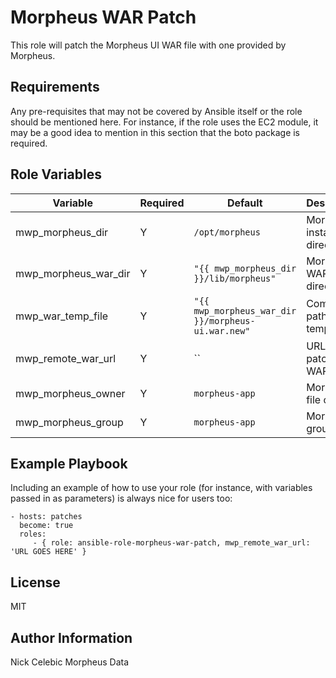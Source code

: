Morpheus WAR Patch
=========

This role will patch the Morpheus UI WAR file with one provided by Morpheus.

Requirements
------------

Any pre-requisites that may not be covered by Ansible itself or the role should be mentioned here. For instance, if the role uses the EC2 module, it may be a good idea to mention in this section that the boto package is required.

Role Variables
--------------

|Variable|Required|Default|Description|
|--------|--------|-------|-----------|
mwp_morpheus_dir|Y|`/opt/morpheus`|Morpheus install directory|
mwp_morpheus_war_dir|Y|`"{{ mwp_morpheus_dir }}/lib/morpheus"`|Morpheus WAR directory|
mwp_war_temp_file|Y|`"{{ mwp_morpheus_war_dir }}/morpheus-ui.war.new"`|Complete path for temp file|
mwp_remote_war_url|Y|``|URL of patched WAR file|
mwp_morpheus_owner|Y|`morpheus-app`|Morpheus file owner|
mwp_morpheus_group|Y|`morpheus-app`|Morpheus group|

Example Playbook
----------------

Including an example of how to use your role (for instance, with variables passed in as parameters) is always nice for users too:

    - hosts: patches
      become: true
      roles:
         - { role: ansible-role-morpheus-war-patch, mwp_remote_war_url: 'URL GOES HERE' }

License
-------

MIT

Author Information
------------------

Nick Celebic
Morpheus Data
